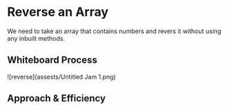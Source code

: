 # Reverse an Array

We need to take an array that contains numbers and revers it without using any inbuilt methods.

## Whiteboard Process

![reverse](assests/Untitled Jam 1.png)

## Approach & Efficiency
<!-- What approach did you take? Discuss Why. What is the Big O space/time for this approach? -->